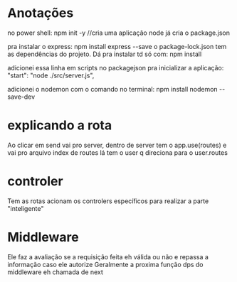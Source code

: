 # Anotações

no power shell: npm init -y //cria uma aplicação node
já cria o package.json

pra instalar o express: npm install express --save
o package-lock.json tem as dependências do projeto. Dá pra instalar td só com: npm install

adicionei essa linha em scripts no packagejson pra inicializar a aplicação: "start": "node ./src/server.js",

adicionei o nodemon com o comando no terminal: npm install nodemon --save-dev


# explicando a rota
Ao clicar em send vai pro server, dentro de server tem o app.use(routes) e vai pro arquivo index de routes
lá tem o user q direciona para o user.routes

# controler
Tem as rotas acionam os controlers específicos para realizar a parte "inteligente"

# Middleware
Ele faz a avaliação se a requisição feita eh válida ou não e repassa a informação caso ele autorize
Geralmente a proxima função dps do middleware eh chamada de next